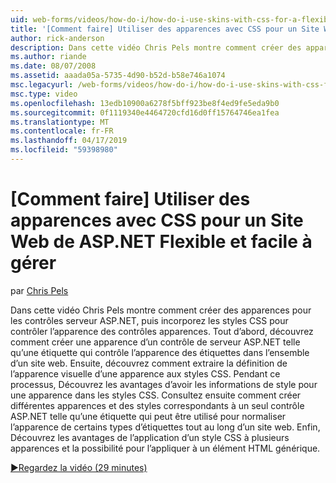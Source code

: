 ```yaml
---
uid: web-forms/videos/how-do-i/how-do-i-use-skins-with-css-for-a-flexible-and-maintainable-aspnet-web-site
title: '[Comment faire] Utiliser des apparences avec CSS pour un Site Web ASP.NET Flexible et facile à gérer | Microsoft Docs'
author: rick-anderson
description: Dans cette vidéo Chris Pels montre comment créer des apparences pour les contrôles serveur ASP.NET, puis incorporez les styles CSS pour contrôler l’apparence de la contr. apparences...
ms.author: riande
ms.date: 08/07/2008
ms.assetid: aaada05a-5735-4d90-b52d-b58e746a1074
msc.legacyurl: /web-forms/videos/how-do-i/how-do-i-use-skins-with-css-for-a-flexible-and-maintainable-aspnet-web-site
msc.type: video
ms.openlocfilehash: 13edb10900a6278f5bff923be8f4ed9fe5eda9b0
ms.sourcegitcommit: 0f1119340e4464720cfd16d0ff15764746ea1fea
ms.translationtype: MT
ms.contentlocale: fr-FR
ms.lasthandoff: 04/17/2019
ms.locfileid: "59398980"
---
```

# <a name="how-do-i-use-skins-with-css-for-a-flexible-and-maintainable-aspnet-web-site"></a>[Comment faire] Utiliser des apparences avec CSS pour un Site Web de ASP.NET Flexible et facile à gérer

par [Chris Pels](https://twitter.com/chrispels)

Dans cette vidéo Chris Pels montre comment créer des apparences pour les contrôles serveur ASP.NET, puis incorporez les styles CSS pour contrôler l’apparence des contrôles apparences. Tout d’abord, découvrez comment créer une apparence d’un contrôle de serveur ASP.NET telle qu’une étiquette qui contrôle l’apparence des étiquettes dans l’ensemble d’un site web. Ensuite, découvrez comment extraire la définition de l’apparence visuelle d’une apparence aux styles CSS. Pendant ce processus, Découvrez les avantages d’avoir les informations de style pour une apparence dans les styles CSS. Consultez ensuite comment créer différentes apparences et des styles correspondants à un seul contrôle ASP.NET telle qu’une étiquette qui peut être utilisé pour normaliser l’apparence de certains types d’étiquettes tout au long d’un site web. Enfin, Découvrez les avantages de l’application d’un style CSS à plusieurs apparences et la possibilité pour l’appliquer à un élément HTML générique.

[&#9654;Regardez la vidéo (29 minutes)](https://channel9.msdn.com/Blogs/ASP-NET-Site-Videos/how-do-i-use-skins-with-css-for-a-flexible-and-maintainable-aspnet-web-site)
